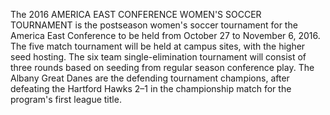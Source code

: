 The 2016 AMERICA EAST CONFERENCE WOMEN'S SOCCER TOURNAMENT is the postseason women's soccer tournament for the America East Conference to be held from October 27 to November 6, 2016. The five match tournament will be held at campus sites, with the higher seed hosting. The six team single-elimination tournament will consist of three rounds based on seeding from regular season conference play. The Albany Great Danes are the defending tournament champions, after defeating the Hartford Hawks 2–1 in the championship match for the program's first league title.

